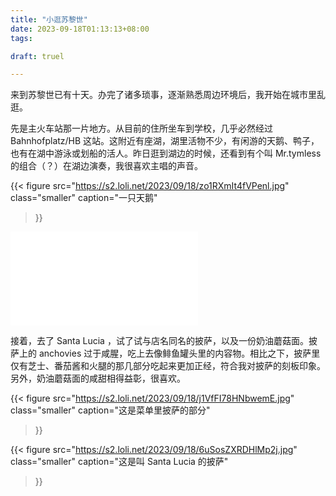```yaml
---
title: "小逛苏黎世"
date: 2023-09-18T01:13:13+08:00
tags:

draft: truel

---
```


来到苏黎世已有十天。办完了诸多琐事，逐渐熟悉周边环境后，我开始在城市里乱逛。

先是主火车站那一片地方。从目前的住所坐车到学校，几乎必然经过 Bahnhofplatz/HB 这站。这附近有座湖，湖里活物不少，有闲游的天鹅、鸭子，也有在湖中游泳或划船的活人。昨日逛到湖边的时候，还看到有个叫 Mr.tymless 的组合（？）在湖边演奏，我很喜欢主唱的声音。

{{< figure
  src="https://s2.loli.net/2023/09/18/zo1RXmIt4fVPenl.jpg"
  class="smaller"
  caption="一只天鹅"

>}}

<iframe src="//player.bilibili.com/player.html?aid=321050832&bvid=BV1Bw411i7af&cid=1270714469&p=1" scrolling="no" border="0" frameborder="no" framespacing="0" allowfullscreen="true"> </iframe>

接着，去了 Santa Lucia ，试了试与店名同名的披萨，以及一份奶油蘑菇面。披萨上的 anchovies 过于咸腥，吃上去像鲱鱼罐头里的内容物。相比之下，披萨里仅有芝士、番茄酱和火腿的那几部分吃起来更加正经，符合我对披萨的刻板印象。另外，奶油蘑菇面的咸甜相得益彰，很喜欢。

{{< figure
  src="https://s2.loli.net/2023/09/18/j1VfFI78HNbwemE.jpg"
  class="smaller"
  caption="这是菜单里披萨的部分"

>}}

{{< figure
  src="https://s2.loli.net/2023/09/18/6uSosZXRDHlMp2j.jpg"
  class="smaller"
  caption="这是叫 Santa Lucia 的披萨"

>}}